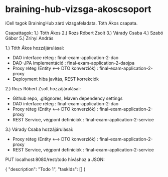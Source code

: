 # braining-hub-vizsga-akoscsoport
iCell tagok BrainingHub záró vizsgafeladata. Tóth Ákos csapata.

Csapattagok:
1.) Tóth Ákos
2.) Rozs Róbert Zsolt
3.) Várady Csaba
4.) Szabó Gábor
5.) Zrínyi András


1.) Tóth Ákos hozzájárulásai:
- DAO interface réteg : final-exam-application-2-dao
- DAO-JPA implementáció : final-exam-application-2-daojpa
- Proxy réteg (Entity <--> DTO konverziók) : final-exam-application-2-proxy
- Deployment hiba javítás, REST korrekciók

2.) Rozs Róbert Zsolt hozzájárulásai:
- Github repo, .gitignores, Maven dependency settings
- DAO interface réteg : final-exam-application-2-dao
- Proxy réteg (Entity <--> DTO konverziók) : final-exam-application-2-proxy
- REST Service, végpont definíciók : final-exam-application-2-service

3.) Várady Csaba hozzájárulásai:
- Proxy réteg (Entity <--> DTO konverziók) : final-exam-application-2-proxy
- REST Service, végpont definíciók : final-exam-application-2-service

PUT localhost:8080/rest/todo híváshoz a JSON:

{
  "description": "Todo 1",
	"taskIds": []
}
